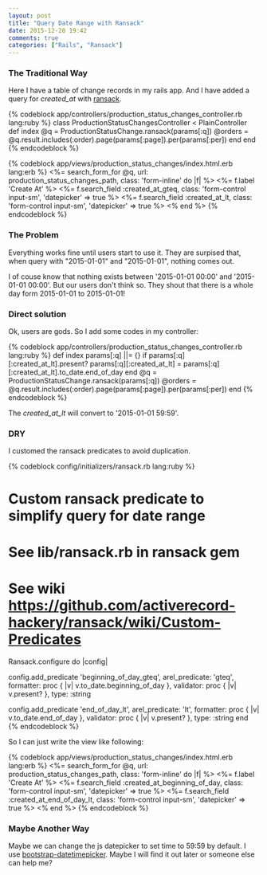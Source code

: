 ```yaml
---
layout: post
title: "Query Date Range with Ransack"
date: 2015-12-28 19:42
comments: true
categories: ["Rails", "Ransack"]
---
```


### The Traditional Way
Here I have a table of change records in my rails app.
And I have added a query for *created_at* with [ransack](https://github.com/activerecord-hackery/ransack).


{% codeblock app/controllers/production_status_changes_controller.rb lang:ruby %}
class ProductionStatusChangesController < PlainController
  def index
    @q = ProductionStatusChange.ransack(params[:q])
    @orders = @q.result.includes(:order).page(params[:page]).per(params[:per])
  end
end
{% endcodeblock %}

{% codeblock app/views/production_status_changes/index.html.erb lang:erb %}
<%= search_form_for @q, url: production_status_changes_path, class: 'form-inline' do |f| %>
  <%=  f.label 'Create At' %>
  <%= f.search_field :created_at_gteq, class: 'form-control input-sm', 'datepicker' => true %>
  <%= f.search_field :created_at_lt, class: 'form-control input-sm', 'datepicker' => true %>
<% end %>
{% endcodeblock %}

### The Problem
Everything works fine until users start to use it.
They are surpised that, when query with "2015-01-01" and "2015-01-01", nothing comes out.

I of couse know that nothing exists between '2015-01-01 00:00' and '2015-01-01 00:00'.
But our users don't think so. They shout that there is a whole day form 2015-01-01 to 2015-01-01!

### Direct solution
Ok, users are gods.
So I add some codes in my controller:

{% codeblock app/controllers/production_status_changes_controller.rb lang:ruby %}
def index
  params[:q] ||= {}
  if params[:q][:created_at_lt].present?
    params[:q][:created_at_lt] = params[:q][:created_at_lt].to_date.end_of_day
  end
  @q = ProductionStatusChange.ransack(params[:q])
  @orders = @q.result.includes(:order).page(params[:page]).per(params[:per])
end
{% endcodeblock %}

The *created_at_lt* will convert to '2015-01-01 59:59'.

### DRY
I customed the ransack predicates to avoid duplication.

{% codeblock config/initializers/ransack.rb lang:ruby %}
# Custom ransack predicate to simplify query for date range
#
# See lib/ransack.rb in ransack gem
# See wiki https://github.com/activerecord-hackery/ransack/wiki/Custom-Predicates
Ransack.configure do |config|

  config.add_predicate 'beginning_of_day_gteq',
    arel_predicate: 'gteq',
    formatter: proc { |v| v.to_date.beginning_of_day },
    validator: proc { |v| v.present? },
    type: :string

  config.add_predicate 'end_of_day_lt',
    arel_predicate: 'lt',
    formatter: proc { |v| v.to_date.end_of_day },
    validator: proc { |v| v.present? },
    type: :string
end
{% endcodeblock %}

So I can just write the view like following:

{% codeblock app/views/production_status_changes/index.html.erb lang:erb %}
<%= search_form_for @q, url: production_status_changes_path, class: 'form-inline' do |f| %>
  <%=  f.label 'Create At' %>
  <%= f.search_field :created_at_beginning_of_day, class: 'form-control input-sm', 'datepicker' => true %>
  <%= f.search_field :created_at_end_of_day_lt, class: 'form-control input-sm',  'datepicker' => true %>
<% end %>
{% endcodeblock %}

### Maybe Another Way
Maybe we can change the js datepicker to set time to 59:59 by default.
I use [bootstrap-datetimepicker](http://eonasdan.github.io/bootstrap-datetimepicker/).
Maybe I will find it out later or someone else can help me?


